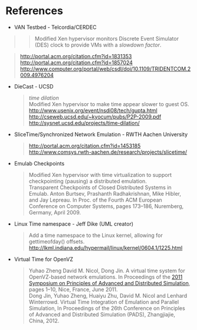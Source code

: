 # References #

  * VAN Testbed - Telcordia/CERDEC
> > Modified Xen hypervisor monitors Discrete Event Simulator (DES) clock to provide VMs with a _slowdown factor_. <br>
<blockquote><a href='http://portal.acm.org/citation.cfm?id=1831353'>http://portal.acm.org/citation.cfm?id=1831353</a> <br>
<a href='http://portal.acm.org/citation.cfm?id=1857024'>http://portal.acm.org/citation.cfm?id=1857024</a> <br>
<a href='http://www.computer.org/portal/web/csdl/doi/10.1109/TRIDENTCOM.2009.4976204'>http://www.computer.org/portal/web/csdl/doi/10.1109/TRIDENTCOM.2009.4976204</a></blockquote></li></ul>

<ul><li>DieCast - UCSD<br>
<blockquote><i>time dilation</i> <br>
Modified Xen hypervisor to make time appear slower to guest OS.<br>
<a href='http://www.usenix.org/event/nsdi08/tech/gupta.html'>http://www.usenix.org/event/nsdi08/tech/gupta.html</a> <br>
<a href='http://cseweb.ucsd.edu/~kyocum/pubs/P2P-2009.pdf'>http://cseweb.ucsd.edu/~kyocum/pubs/P2P-2009.pdf</a> <br>
<a href='http://sysnet.ucsd.edu/projects/time-dilation/'>http://sysnet.ucsd.edu/projects/time-dilation/</a></blockquote></li></ul>

<ul><li>SliceTime/Synchronized Network Emulation - RWTH Aachen University<br>
<blockquote><a href='http://portal.acm.org/citation.cfm?id=1453185'>http://portal.acm.org/citation.cfm?id=1453185</a> <br>
<a href='http://www.comsys.rwth-aachen.de/research/projects/slicetime/'>http://www.comsys.rwth-aachen.de/research/projects/slicetime/</a></blockquote></li></ul>

<ul><li>Emulab Checkpoints<br>
<blockquote>Modified Xen hypervisor with time virtualization to support checkpointing (pausing) a distributed emulation.<br>
Transparent Checkpoints of Closed Distributed Systems in Emulab. Anton Burtsev, Prashanth Radhakrishnan, Mike Hibler, and Jay Lepreau. In Proc. of the Fourth ACM European Conference on Computer Systems, pages 173–186, Nuremberg, Germany, April 2009.</blockquote></li></ul>

<ul><li>Linux Time namespace - Jeff Dike (UML creator)<br>
<blockquote>Add a time namespace to the Linux kernel, allowing for gettimeofday() offsets.<br>
<a href='http://lkml.indiana.edu/hypermail/linux/kernel/0604.1/1225.html'>http://lkml.indiana.edu/hypermail/linux/kernel/0604.1/1225.html</a></blockquote></li></ul>

<ul><li>Virtual Time for OpenVZ<br>
<blockquote>Yuhao Zheng David M. Nicol, Dong Jin. A virtual time system for OpenVZ-based network emulations. In Proceedings of the <a href='https://sites.google.com/site/pads2011/'>2011 Symposium on Principles of Advanced and Distributed Simulation</a>, pages 1–10, Nice, France, June 2011.<br>
Dong Jin, Yuhao Zheng, Huaiyu Zhu, David M. Nicol and Lenhard Winterrowd. Virtual Time Integration of Emulation and Parallel Simulation, In Proceedings of the 26th Conference on Principles of Advanced and Distributed Simulation (PADS), Zhangjiajie, China, 2012.